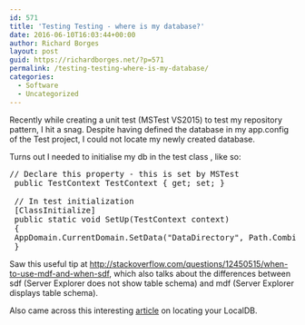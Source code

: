 ```yaml
---
id: 571
title: 'Testing Testing - where is my database?'
date: 2016-06-10T16:03:44+00:00
author: Richard Borges
layout: post
guid: https://richardborges.net/?p=571
permalink: /testing-testing-where-is-my-database/
categories:
  - Software
  - Uncategorized
---
```

Recently while creating a unit test (MSTest VS2015) to test my repository pattern, I hit a snag. Despite having defined the database in my app.config of the Test project, I could not locate my newly created database.

Turns out I needed to initialise my db in the test class , like so:

<pre class="wp-code-highlight prettyprint linenums:1">// Declare this property - this is set by MSTest
 public TestContext TestContext { get; set; }

 // In test initialization 
 [ClassInitialize]
 public static void SetUp(TestContext context)
 {
 AppDomain.CurrentDomain.SetData("DataDirectory", Path.Combine(context.TestDeploymentDir, string.Empty));
 }</pre>

Saw this useful tip at <a href="http://stackoverflow.com/questions/12450515/when-to-use-mdf-and-when-sdf" target="_blank">http://stackoverflow.com/questions/12450515/when-to-use-mdf-and-when-sdf</a>, which also talks about the differences between sdf (Server Explorer does not show table schema) and mdf (Server Explorer displays table schema).

Also came across this interesting <a href="http://www.mortenanderson.net/entity-framework-code-first-where-is-my-database" target="_blank">article</a> on locating your LocalDB.

&nbsp;